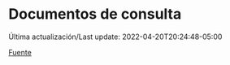 # Documentos de consulta

Última actualización/Last update: 2022-04-20T20:24:48-05:00

 [Fuente](https://coronavirus.gob.mx/documentos-de-consulta/)
